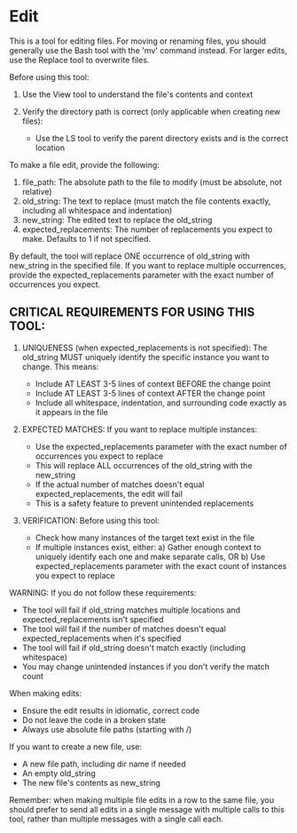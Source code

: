 # Edit

This is a tool for editing files. For moving or renaming files, you should generally use the Bash tool with the 'mv' command instead. For larger edits, use the Replace tool to overwrite files.

Before using this tool:

1. Use the View tool to understand the file's contents and context

2. Verify the directory path is correct (only applicable when creating new files):
   - Use the LS tool to verify the parent directory exists and is the correct location

To make a file edit, provide the following:
1. file_path: The absolute path to the file to modify (must be absolute, not relative)
2. old_string: The text to replace (must match the file contents exactly, including all whitespace and indentation)
3. new_string: The edited text to replace the old_string
4. expected_replacements: The number of replacements you expect to make. Defaults to 1 if not specified.

By default, the tool will replace ONE occurrence of old_string with new_string in the specified file. If you want to replace multiple occurrences, provide the expected_replacements parameter with the exact number of occurrences you expect.

## CRITICAL REQUIREMENTS FOR USING THIS TOOL:

1. UNIQUENESS (when expected_replacements is not specified): The old_string MUST uniquely identify the specific instance you want to change. This means:
   - Include AT LEAST 3-5 lines of context BEFORE the change point
   - Include AT LEAST 3-5 lines of context AFTER the change point
   - Include all whitespace, indentation, and surrounding code exactly as it appears in the file

2. EXPECTED MATCHES: If you want to replace multiple instances:
   - Use the expected_replacements parameter with the exact number of occurrences you expect to replace
   - This will replace ALL occurrences of the old_string with the new_string
   - If the actual number of matches doesn't equal expected_replacements, the edit will fail
   - This is a safety feature to prevent unintended replacements

3. VERIFICATION: Before using this tool:
   - Check how many instances of the target text exist in the file
   - If multiple instances exist, either:
     a) Gather enough context to uniquely identify each one and make separate calls, OR
     b) Use expected_replacements parameter with the exact count of instances you expect to replace

WARNING: If you do not follow these requirements:
   - The tool will fail if old_string matches multiple locations and expected_replacements isn't specified
   - The tool will fail if the number of matches doesn't equal expected_replacements when it's specified
   - The tool will fail if old_string doesn't match exactly (including whitespace)
   - You may change unintended instances if you don't verify the match count

When making edits:
   - Ensure the edit results in idiomatic, correct code
   - Do not leave the code in a broken state
   - Always use absolute file paths (starting with /)

If you want to create a new file, use:
   - A new file path, including dir name if needed
   - An empty old_string
   - The new file's contents as new_string

Remember: when making multiple file edits in a row to the same file, you should prefer to send all edits in a single message with multiple calls to this tool, rather than multiple messages with a single call each.